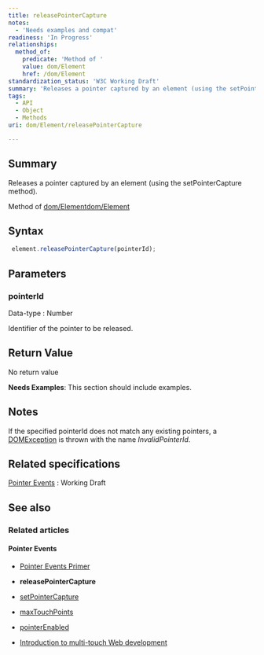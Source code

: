 ```yaml
---
title: releasePointerCapture
notes:
  - 'Needs examples and compat'
readiness: 'In Progress'
relationships:
  method_of:
    predicate: 'Method of '
    value: dom/Element
    href: /dom/Element
standardization_status: 'W3C Working Draft'
summary: 'Releases a pointer captured by an element (using the setPointerCapture method).'
tags:
  - API
  - Object
  - Methods
uri: dom/Element/releasePointerCapture

---
```

## Summary

Releases a pointer captured by an element (using the setPointerCapture method).

Method of [dom/Element](/dom/Element)[dom/Element](/dom/Element)

## Syntax

``` js
 element.releasePointerCapture(pointerId);
```

## Parameters

### pointerId

 Data-type
:   Number

 Identifier of the pointer to be released.

## Return Value

No return value

**Needs Examples**: This section should include examples.

## Notes

If the specified pointerId does not match any existing pointers, a [DOMException](/dom/DOMException) is thrown with the name *InvalidPointerId*.

## Related specifications

[Pointer Events](http://www.w3.org/TR/pointerevents)
:   Working Draft

## See also

### Related articles

#### Pointer Events

-   [Pointer Events Primer](/concepts/Pointer_Events)

-   **releasePointerCapture**

-   [setPointerCapture](/dom/Element/setPointerCapture)

-   [maxTouchPoints](/dom/Navigator/maxTouchPoints)

-   [pointerEnabled](/dom/Navigator/pointerEnabled)

-   [Introduction to multi-touch Web development](/tutorials/mobile_touch)

